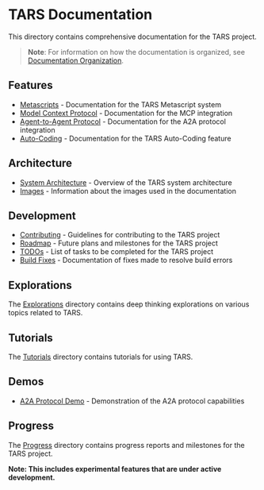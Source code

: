 ﻿# TARS Documentation

This directory contains comprehensive documentation for the TARS project.

> **Note**: For information on how the documentation is organized, see [Documentation Organization](DOCUMENTATION_ORGANIZATION.md).

## Features

- [Metascripts](features/Metascripts.md) - Documentation for the TARS Metascript system
- [Model Context Protocol](features/model-context-protocol.md) - Documentation for the MCP integration
- [Agent-to-Agent Protocol](A2A-Protocol.md) - Documentation for the A2A protocol integration
- [Auto-Coding](AutoCoding/README.md) - Documentation for the TARS Auto-Coding feature

## Architecture

- [System Architecture](architecture.md) - Overview of the TARS system architecture
- [Images](IMAGES.md) - Information about the images used in the documentation

## Development

- [Contributing](contributing.md) - Guidelines for contributing to the TARS project
- [Roadmap](roadmap.md) - Future plans and milestones for the TARS project
- [TODOs](TODOs.md) - List of tasks to be completed for the TARS project
- [Build Fixes](build-fixes.md) - Documentation of fixes made to resolve build errors

## Explorations

The [Explorations](Explorations) directory contains deep thinking explorations on various topics related to TARS.

## Tutorials

The [Tutorials](Tutorials) directory contains tutorials for using TARS.

## Demos

- [A2A Protocol Demo](demos/A2A-Demo.md) - Demonstration of the A2A protocol capabilities

## Progress

The [Progress](Progress) directory contains progress reports and milestones for the TARS project.


**Note: This includes experimental features that are under active development.**
